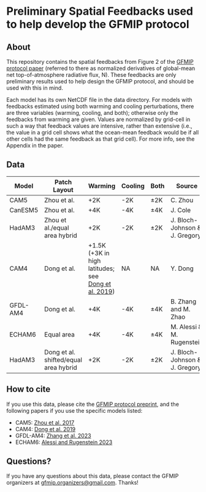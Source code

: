 # Preliminary Spatial Feedbacks used to help develop the GFMIP protocol

## About

This repository contains the spatial feedbacks from Figure 2 of the [GFMIP protocol paper](https://essopenarchive.org/users/554553/articles/627762-the-green-s-function-model-intercomparison-project-gfmip-protocol) (referred to there as normalized derivatives of global-mean net top-of-atmosphere radiative flux, N). These feedbacks are only preliminary results used to help design the GFMIP protocol, and should be used with this in mind. 

Each model has its own NetCDF file in the data directory. For models with feedbacks estimated using both warming and cooling perturbations, there are three variables (warming, cooling, and both); otherwise only the feedbacks from warming are given. Values are normalized by grid-cell in such a way that feedback values are intensive, rather than extensive (i.e., the value in a grid cell shows what the ocean-mean feedback would be if all other cells had the same feedback as that grid cell). For more info, see the Appendix in the paper.

## Data

| Model | Patch Layout | Warming | Cooling | Both | Source |
| ----------- |  ----------- | ----------- | ----------- | ----------- | ----------- |
| CAM5 | Zhou et al. | +2K | -2K | ±2K | C. Zhou |
| CanESM5 | Zhou et al. | +4K | -4K | ±4K | J. Cole |
| HadAM3 | Zhou et al./equal area hybrid | +2K | -2K | ±2K | J. Bloch-Johnson & J. Gregory |
| CAM4 | Dong et al. | +1.5K (+3K in high latitudes; see [Dong et al. 2019](https://journals.ametsoc.org/view/journals/clim/32/17/jcli-d-18-0843.1.xml)) | NA | NA | Y. Dong |
| GFDL-AM4 | Dong et al. | +4K | -4K | ±4K | B. Zhang and M. Zhao |
| ECHAM6 | Equal area | +4K | -4K | ±4K | M. Alessi & M. Rugenstein |
| HadAM3 | Dong et al. shifted/equal area hybrid | +2K | -2K | ±2K | J. Bloch-Johnson & J. Gregory |


## How to cite

If you use this data, please cite the [GFMIP protocol preprint](https://essopenarchive.org/users/554553/articles/627762-the-green-s-function-model-intercomparison-project-gfmip-protocol), and the following papers if you use the specific models listed:

- CAM5: [Zhou et al. 2017](https://agupubs.onlinelibrary.wiley.com/doi/10.1002/2017MS001096)
- CAM4: [Dong et al. 2019](https://journals.ametsoc.org/view/journals/clim/32/17/jcli-d-18-0843.1.xml)
- GFDL-AM4: [Zhang et al. 2023](https://journals.ametsoc.org/view/journals/clim/36/4/JCLI-D-22-0024.1.xml)
- ECHAM6: [Alessi and Rugenstein 2023](https://agupubs.onlinelibrary.wiley.com/doi/full/10.1029/2023GL105795)

## Questions?

If you have any questions about this data, please contact the GFMIP organizers at gfmip.organizers@gmail.com. Thanks!